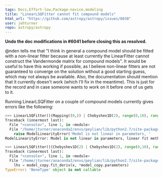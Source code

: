 ```yaml
---
tags: Docs,Effort-low,Package-novice,modeling
title: "LinearLSQFitter cannot fit compound models"
html_url: "https://github.com/astropy/astropy/issues/6038"
user: jehturner
repo: astropy/astropy
---
```


**Undo the doc modifications in #6041 before closing this as resolved.**

@nden tells me that "I think in general a compound model should be fitted with a non-linear fitter because at least currently the LinearFitter cannot construct the Vandermonde matrix for compound models". It would be useful to have this working if possible, as I believe non-linear fitters are not guaranteed to converge on the solution without a good starting guess, which may not always be available. Also, the documentation should mention that it currently doesn't work (which I'll fix in the meantime). This is just for the record and in case someone wants to work on it before one of us gets to it.

Running LinearLSQFitter on a couple of compound models currently gives errors like the following:
```python
>>> LinearLSQFitter()(Mapping((0,)) | Chebyshev1D(2), range(0,10), range(0,10))
Traceback (innermost last):
  File "<console>", line 1, in <module>
  File "/home/jturner/anaconda2/envs/peylian/lib/python2.7/site-packages/astropy-2.0.dev18162-py2.7-linux-x86_64.egg/astropy/modeling/fitting.py", line 254, in __call__
    raise ModelLinearityError('Model is not linear in parameters, '
ModelLinearityError: Model is not linear in parameters, linear fit methods should not be used.
```
```python
>>> LinearLSQFitter()(Chebyshev1D(2) | Chebyshev1D(2), range(0,10), range(0,10)) 
Traceback (innermost last):
  File "<console>", line 1, in <module>
  File "/home/jturner/anaconda2/envs/peylian/lib/python2.7/site-packages/astropy-2.0.dev18162-py2.7-linux-x86_64.egg/astropy/modeling/fitting.py", line 279, in __call__
    lhs = model_copy.fit_deriv(x, *model_copy.parameters)
TypeError: 'NoneType' object is not callable
```
